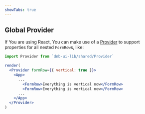 ```yaml
---
showTabs: true
---
```


## Global Provider

If You are using React, You can make use of a [Provider](/uilib/usage/customisation/provider) to support properties for all nested `FormRow`s, like:

```jsx
import Provider from `dnb-ui-lib/shared/Provider`

render(
  <Provider formRow={{ vertical: true }}>
    <App>
      ...
        <FormRow>Everything is vertical now</FormRow>
        <FormRow>Everything is vertical now</FormRow>
      ...
    </App>
  </Provider>
)
```
